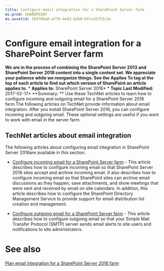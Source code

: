 ```yaml
---
title: Configure email integration for a SharePoint Server farm
ms.prod: SHAREPOINT
ms.assetid: 354706a8-a7f0-4e83-b2b0-bfccd1753c2e
---
```



# Configure email integration for a SharePoint Server farm
 **We are in the process of combining the SharePoint Server 2013 and SharePoint Server 2016 content into a single content set. We appreciate your patience while we reorganize things. See the Applies To tag at the top of each article to find out which version of SharePoint an article applies to.** * **Applies to:** SharePoint Server 2016*  * **Topic Last Modified:** 2017-02-17* **Summary: ** Use these TechNet articles to learn how to configure incoming and outgoing email for a SharePoint Server 2016 farm.The following articles on TechNet provide information about email integration. After you install SharePoint Server 2016, you can configure incoming and outgoing email. These optional settings are useful if you want to work with email in the server farm.
## TechNet articles about email integration

The following articles about configuring email integration in SharePoint Server 2016are available in this section.
-  [Configure incoming email for a SharePoint Server farm](html/configure-incoming-email-for-a-sharepoint-server-farm.md) - This article describes how to configure incoming email so that SharePoint Server 2016 sites accept and archive incoming email. It also describes how to configure incoming email so that SharePoint sites can archive email discussions as they happen, save attachments, and show meetings that were sent and received by email on site calendars. In addition, this article describes how to configure the SharePoint Directory Management Service to provide support for email distribution list creation and management.
    
  
-  [Configure outgoing email for a SharePoint Server farm](html/configure-outgoing-email-for-a-sharepoint-server-farm.md) - This article describes how to configure outgoing email so that your Simple Mail Transfer Protocol (SMTP) server sends email alerts to site users and notifications to site administrators.
    
  

# See also

#### 

 [Plan email integration for a SharePoint Server 2016 farm](html/plan-email-integration-for-a-sharepoint-server-2016-farm.md)
  
    
    

  
    
    

